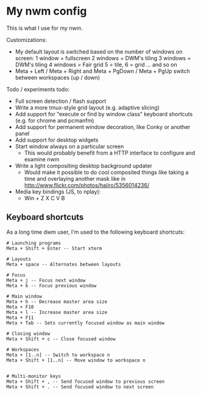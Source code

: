 # My nwm config

This is what I use for my nwm.

Customizations:

- My default layout is switched based on the number of windows on screen:
    1 window = fullscreen
    2 windows = DWM's tiling
    3 windows = DWM's tiling
    4 windows = Fair grid
    5 = tile, 6 = grid
    ... and so on
- Meta + Left / Meta + Right and Meta + PgDown / Meta + PgUp switch between workspaces (up / down)

Todo / experiments todo:

- Full screen detection / flash support
- Write a more tmux-style grid layout (e.g. adaptive slicing)
- Add support for "execute or find by window class" keyboard shortcuts (e.g. for chrome and pcmanfm)
- Add support for permanent window decoration, like Conky or another panel
- Add support for desktop widgets
- Start window always on a particular screen
    - This would probably benefit from a HTTP interface to configure and examine nwm
- Write a light compositing desktop background updater
    -  Would make it possible to do cool composited things like taking a time and overlaying another mask like in http://www.flickr.com/photos/haiiro/5356014236/
- Media key bindings (JS, to nplay):
    - Win + Z X C V B

## Keyboard shortcuts

As a long time dwm user, I'm used to the following keyboard shortcuts:

    # Launching programs
    Meta + Shift + Enter -- Start xterm

    # Layouts
    Meta + space -- Alternates between layouts

    # Focus
    Meta + j -- Focus next window
    Meta + k -- Focus previous window

    # Main window
    Meta + h -- Decrease master area size
    Meta + F10
    Meta + l -- Increase master area size
    Meta + F11
    Meta + Tab -- Sets currently focused window as main window

    # Closing window
    Meta + Shift + c -- Close focused window

    # Workspaces
    Meta + [1..n] -- Switch to workspace n
    Meta + Shift + [1..n] -- Move window to workspace n


    # Multi-monitor keys
    Meta + Shift + , -- Send focused window to previous screen
    Meta + Shift + . -- Send focused window to next screen





